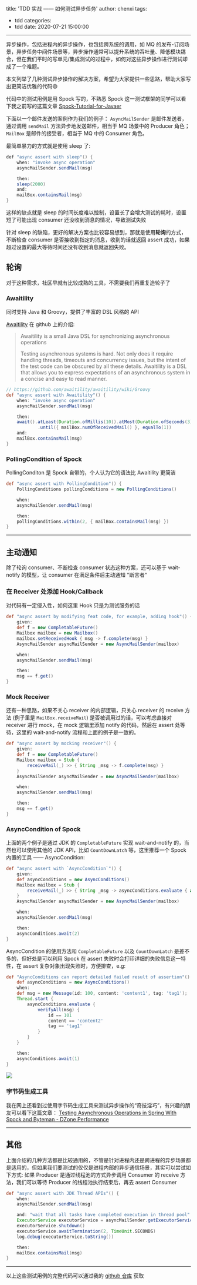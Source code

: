 title: 'TDD 实战 —— 如何测试异步任务'
author: chenxi
tags: 
  - tdd
categories: 
  - tdd
date: 2020-07-21 15:00:00
---

异步操作，包括进程内的异步操作，也包括跨系统的调用，如 MQ 的发布-订阅场景，异步任务中间件场景等，异步操作通常可以提升系统的吞吐量、降低模块耦合，但在我们平时的写单元/集成测试的过程中，如何对这些异步操作进行测试却成了一个难题。

本文列举了几种测试异步操作的解决方案，希望为大家提供一些思路，帮助大家写出更简洁优雅的代码😄


代码中的测试用例是用 Spock 写的，不熟悉 Spock 这一测试框架的同学可以看下我之前写的这篇文章 [Spock-Tutorial-for-Javaer](/2019/01/28/Spock-Tutorial-for-Javaer/)

下面以一个邮件发送的案例作为我们的例子：
`AsyncMailSender` 是邮件发送者，通过调用 `sendMail` 方法异步地发送邮件，相当于 MQ 场景中的 Producer 角色；
`MailBox` 是邮件的接受者，相当于 MQ 中的 Consumer 角色。


最简单暴力的方式就是使用 sleep 了:
```java
def "async assert with sleep"() {
    when: "invoke async operation"
    asyncMailSender.sendMail(msg)

    then:
    sleep(2000)
    and:
    mailBox.containsMail(msg)
}
```
这样的缺点就是 sleep 的时间长度难以控制，设置长了会增大测试的耗时，设置短了可能出现 consumer 还没收到消息的情况，导致测试失败

针对 sleep 的缺陷，更好的解决方案也比较容易想到，那就是使用**轮询**的方式，不断检查 consumer 是否接收到指定的消息，收到的话就返回 assert 成功，如果超过设置的最大等待时间还没有收到消息就返回失败。


## 轮询

对于这种需求，社区早就有比较成熟的工具，不需要我们再重复造轮子了

### Awaitility
同时支持 Java 和 Groovy，提供了丰富的 DSL 风格的 API

[Awaitility](https://github.com/awaitility/awaitility) 在 github 上的介绍:
> Awaitility is a small Java DSL for synchronizing asynchronous operations
> 
> Testing asynchronous systems is hard. Not only does it require handling threads, timeouts and concurrency issues, but the intent of the test code can be obscured by all these details. Awaitility is a DSL that allows you to express expectations of an asynchronous system in a concise and easy to read manner.

```groovy
// https://github.com/awaitility/awaitility/wiki/Groovy
def "async assert with Awaitility"() {
    when: "invoke async operation"
    asyncMailSender.sendMail(msg)

    then:
    await().atLeast(Duration.ofMillis(10)).atMost(Duration.ofSeconds(3))
            .until({ mailBox.numOfReceivedMail() }, equalTo(1))
    and:
    mailBox.containsMail(msg)
}

```

### PollingCondition of Spock
PollingConditon 是 Spock 自带的，个人认为它的语法比 Awaitility 更简洁

```groovy
def "async assert with PollingCondition"() {
    PollingConditions pollingConditions = new PollingConditions()

    when:
    asyncMailSender.sendMail(msg)

    then:
    pollingConditions.within(2, { mailBox.containsMail(msg) })
}
```

---


## 主动通知

除了轮询 consumer、不断检查 consumer 状态这种方案，还可以基于 wait-notify 的模型，让 consumer 在满足条件后主动通知 "断言者"

### 在 Receiver 处添加 Hook/Callback
对代码有一定侵入性，如何这里 Hook 只是为测试服务的话
```groovy
def "async assert by modifying feat code, for example, adding hook"() {
    given:
    def f = new CompletableFuture()
    Mailbox mailbox = new Mailbox()
    mailbox.setReceivedHook { msg -> f.complete(msg) }
    AsyncMailSender asyncMailSender = new AsyncMailSender(mailbox)

    when:
    asyncMailSender.sendMail(msg)

    then:
    msg == f.get()
}
```

### Mock Receiver
还有一种思路，如果不关心 receiver 的内部逻辑，只关心 receiver 的 receive 方法 (例子里是 `MailBox.receiveMail`) 是否被调用过的话，可以考虑直接对 receiver 进行 mock，在 mock 逻辑里添加 notify 的代码，然后在 assert 处等待，这里的 wait-and-notify 流程和上面的例子是一致的。


```groovy
def "async assert by mocking receiver"() {
    given:
    def f = new CompletableFuture()
    Mailbox mailbox = Stub {
        receiveMail(_) >> { String _msg -> f.complete(msg) }
    }
    AsyncMailSender asyncMailSender = new AsyncMailSender(mailbox)

    when:
    asyncMailSender.sendMail(msg)

    then:
    msg == f.get()
}
```

### AsyncCondition of Spock
上面的两个例子是通过 JDK 的 `CompletableFuture` 实现 wait-and-notify 的，当然也可以使用其他的 JDK API，比如 `CountDownLatch` 等，这里推荐一个 Spock 内置的工具 —— AsyncCondition:
```groovy
def "async assert with `AsyncCondition`"() {
    given:
    def asyncConditions = new AsyncConditions()
    Mailbox mailbox = Stub {
        receiveMail(_) >> { String _msg -> asyncConditions.evaluate { assert _msg == msg } }
    }
    AsyncMailSender asyncMailSender = new AsyncMailSender(mailbox)

    when:
    asyncMailSender.sendMail(msg)

    then:
    asyncConditions.await(2)
}
```
AsyncCondition 的使用方法和 `CompletableFuture` 以及 `CountDownLatch` 是差不多的，但好处是可以利用 Spock 在 assert 失败时会打印详细的失败信息这一特性，在 assert 复杂对象出现失败时，方便排查，e.g:
```groovy
def "AsyncConditions can report detailed failed result of assertion"() {
    def asyncConditions = new AsyncConditions()
    when:
    def msg = new Message(id: 100, content: 'content1', tag: 'tag1');
    Thread.start {
        asyncConditions.evaluate {
            verifyAll(msg) {
                id == 101
                content == 'content2'
                tag == 'tag1'
            }
        }
    }

    then:
    asyncConditions.await(1)
}
```
![](2020-07-29-11-43-33.png)

### 字节码生成工具

我在网上还看到过使用字节码生成工具来测试异步操作的“奇技淫巧”，有兴趣的朋友可以看下这篇文章：
[Testing Asynchronous Operations in Spring With Spock and Byteman - DZone Performance](https://dzone.com/articles/testing-asynchronous-operations-in-spring-with-spo)

---

## 其他
上面介绍的几种方法都是比较通用的，不管是针对进程内还是跨进程的异步场景都是适用的，但如果我们要测试的仅仅是进程内部的异步通信场景，其实可以尝试如下方式:
如果 Producer 是通过线程池的方式异步调用 Consumer 的 receive 方法，我们可以等待 Producer 的线程池执行结束后，再去 assert Consumer
```groovy
def "async assert with JDK Thread APIs"() {
    when:
    asyncMailSender.sendMail(msg)

    and: "wait that all tasks have completed execution in thread pool"
    ExecutorService executorService = asyncMailSender.getExecutorService()
    executorService.shutdown()
    executorService.awaitTermination(2, TimeUnit.SECONDS)
    log.debug(executorService.toString())

    then:
    mailBox.containsMail(msg)
}
```

---

以上这些测试用例的完整代码可以通过我的 [github 仓库](https://github.com/chenxi-null/tdd/blob/master/async-assertion/src/test/groovy/com/chenxi/tdd/async/AsyncMailSenderTest.groovy) 获取



